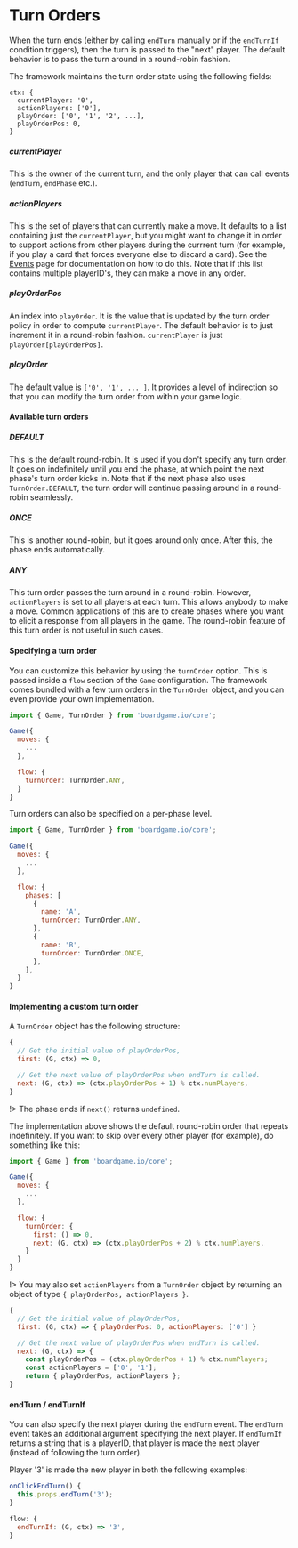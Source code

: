 # Turn Orders

When the turn ends (either by calling `endTurn` manually
or if the `endTurnIf` condition triggers), then the
turn is passed to the "next" player. The default behavior
is to pass the turn around in a round-robin fashion.

The framework maintains the turn order state using the
following fields:

```
ctx: {
  currentPlayer: '0',
  actionPlayers: ['0'],
  playOrder: ['0', '1', '2', ...],
  playOrderPos: 0,
}
```

##### currentPlayer

This is the owner of the current turn, and the only
player that can call events (`endTurn`, `endPhase` etc.).

##### actionPlayers

This is the set of players that can currently
make a move. It defaults to a list containing just the
`currentPlayer`, but you might want to change it in order
to support actions from other players during the currrent turn
(for example, if you play a card that forces everyone else
to discard a card). See the [Events](events.md) page for
documentation on how to do this. Note that if this list
contains multiple playerID's, they can make a move in any
order.

##### playOrderPos

An index into `playOrder`. It is the value that is updated
by the turn order policy in order to compute `currentPlayer`.
The default behavior is to just increment it in a round-robin
fashion. `currentPlayer` is just `playOrder[playOrderPos]`.

##### playOrder

The default value is `['0', '1', ... ]`. It provides a level
of indirection so that you can modify the turn order from
within your game logic.

#### Available turn orders

##### DEFAULT

This is the default round-robin. It is used if you don't
specify any turn order. It goes on indefinitely until you
end the phase, at which point the next phase's turn order
kicks in. Note that if the next phase also uses
`TurnOrder.DEFAULT`, the turn order will continue passing
around in a round-robin seamlessly.

##### ONCE

This is another round-robin, but it goes around only once.
After this, the phase ends automatically.

##### ANY

This turn order passes the turn around in a round-robin.
However, `actionPlayers` is set to all players at each turn.
This allows anybody to make a move. Common applications of
this are to create phases where you want to elicit a response
from all players in the game. The round-robin feature of this
turn order is not useful in such cases.

#### Specifying a turn order

You can customize this behavior by using the `turnOrder` option.
This is passed inside a `flow` section of the `Game` configuration.
The framework comes bundled with a few turn orders in the `TurnOrder`
object, and you can even provide your own implementation.

```js
import { Game, TurnOrder } from 'boardgame.io/core';

Game({
  moves: {
    ...
  },

  flow: {
    turnOrder: TurnOrder.ANY,
  }
}
```

Turn orders can also be specified on a per-phase level.

```js
import { Game, TurnOrder } from 'boardgame.io/core';

Game({
  moves: {
    ...
  },

  flow: {
    phases: [
      {
        name: 'A',
        turnOrder: TurnOrder.ANY,
      },
      {
        name: 'B',
        turnOrder: TurnOrder.ONCE,
      },
    ],
  }
}
```

#### Implementing a custom turn order

A `TurnOrder` object has the following structure:

```js
{
  // Get the initial value of playOrderPos,
  first: (G, ctx) => 0,

  // Get the next value of playOrderPos when endTurn is called.
  next: (G, ctx) => (ctx.playOrderPos + 1) % ctx.numPlayers,
}
```

!> The phase ends if `next()` returns `undefined`.

The implementation above shows the default round-robin order that
repeats indefinitely. If you want to skip over every other player (for example), do something like this:

```js
import { Game } from 'boardgame.io/core';

Game({
  moves: {
    ...
  },

  flow: {
    turnOrder: {
      first: () => 0,
      next: (G, ctx) => (ctx.playOrderPos + 2) % ctx.numPlayers,
    }
  }
}
```

!> You may also set `actionPlayers` from a `TurnOrder` object by
returning an object of type `{ playOrderPos, actionPlayers }`.

```js
{
  // Get the initial value of playOrderPos,
  first: (G, ctx) => { playOrderPos: 0, actionPlayers: ['0'] }

  // Get the next value of playOrderPos when endTurn is called.
  next: (G, ctx) => {
    const playOrderPos = (ctx.playOrderPos + 1) % ctx.numPlayers;
    const actionPlayers = ['0', '1'];
    return { playOrderPos, actionPlayers };
}
```

#### endTurn / endTurnIf

You can also specify the next player during the `endTurn` event.
The `endTurn` event takes an additional argument specifying
the next player. If `endTurnIf` returns a string that is a playerID,
that player is made the next player (instead of following the turn
order).

Player '3' is made the new player in both the following examples:

```js
onClickEndTurn() {
  this.props.endTurn('3');
}
```

```js
flow: {
  endTurnIf: (G, ctx) => '3',
}
```
